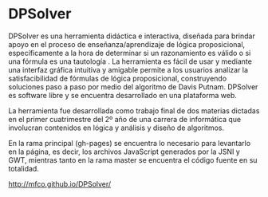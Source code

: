 DPSolver
========

DPSolver es una herramienta didáctica e interactiva, diseñada para brindar apoyo en el proceso de enseñanza/aprendizaje de lógica proposicional, específicamente a la hora de determinar si un razonamiento es válido o si una  fórmula es una tautología . La herramienta es fácil de usar y mediante una  interfaz gráfica intuitiva y amigable permite a los usuarios analizar la satisfacibilidad de fórmulas de lógica proposicional,  construyendo  soluciones paso a paso por medio del algoritmo de Davis Putnam. DPSolver es software libre y se encuentra desarrollado en una plataforma web.

La herramienta fue desarrollada como trabajo final de dos materias dictadas en el primer cuatrimestre del 2º año de una carrera de informática que involucran contenidos en lógica y análisis y diseño de algoritmos.

En la rama principal (gh-pages) se encuentra lo necesario para levantarlo en la página, es decir, los archivos JavaScript generados por la JSNI y GWT, mientras tanto en la rama master se encuentra el código fuente en su totalidad.

http://mfco.github.io/DPSolver/

